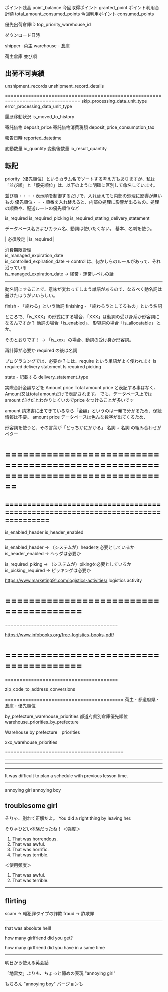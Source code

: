 ポイント残高  point_balance
今回取得ポイント  granted_point
  ポイント利用合計額  total_amount_consumed_points
  今回利用ポイント    consumed_points



優先出荷倉庫ID
top_priority_warehouse_id


ダウンロード日時

shipper -荷主
warehouse - 倉庫


荷主倉庫
並び順

## 出荷不可実績
unshipment_records
unshipment_record_details



================================================================================
skip_processing_data_unit_type
error_processing_data_unit_type


履歴移動状況  is_moved_to_history


寄託価格  deposit_price
寄託価格消費税額  deposit_price_consumption_tax

報告日時  reported_datetime

変動数量  io_quantity
変動後数量  io_result_quantity



## 転記
priority（優先順位）というカラム名でソートする考え方もありますが、私は「並び順」と「優先順位」は、以下のように明確に区別して命名しています。  

並び順・・・・表示順を制御するだけで、入れ替えても内部の処理に影響が無いもの
優先順位・・・順番を入れ替えると、内部の処理に影響が出るもの。処理の順番や、配送ルートの優先順位など    


is_required
is_required_picking
is_required_stating_delivery_statement


データベース名およびカラム名、動詞は使いたくない。
基本、名刺を使う。


|  必須設定    |  is_required              |


消費期限管理  
is_managed_expiration_date  
is_controlled_expiration_date  -> control は、何かしらのルールがあって、それ沿っている  
is_managed_expiration_date  -> 経営・運営レベルの話  


-------
動名詞にすることで、意味が変わってしまう単語があるので、なるべく動名詞は避けたほうがいいらしい。

finish - 「終わる」という動詞
finishing - 「終わろうとしてるもの」という名詞


ところで、「is_XXX」の形式にする場合、「XXX」は動詞の受け身系か形容詞になるんですか？
動詞の場合「is_enabled」、
形容詞の場合「is_allocatable」
とか。

そのとおりです！
-> 「is_xxx」の場合、動詞の受け身か形容詞。  

再計算が必要か
required の後は名詞


プログラミングでは、必要か？には、require という単語がよく使われます
Is required delivery statement
Is required picking


state - 記載する
delivery_statement_type



実際合計金額などを
Amount price 
Total amount price と表記する事はなく、
Amount又はtotal amountだけで表記されます。
でも、データベース上ではamount だけだとわかりにくいのでprice をつけることが多いです

amount 
請求書に出てきているなら「金額」というのは一発で分かるため、保続情報は不要。
amount price
データベースは色んな数字が出てくるため、


形容詞を使うと、その言葉が「どっちかにかかる」
名詞 + 名詞
の組み合わせがベター


================================================================================
================================================================================
================================================================================
---------------------------------------------------------
is_enabled_header
is_header_enabled


---------------------------------------------------------

is_enabled_header -> （システムが）headerを必要としているか
is_header_enabled -> ヘッダは必要か


is_required_piking   -> （システムが）pikingを必要としているか
is_picking_required  -> ピッキングは必要か


https://www.marketing91.com/logistics-activities/
logistics activity


=======================================
=======================================
=======================================

https://www.infobooks.org/free-logistics-books-pdf/

=======================================
=======================================
=======================================

zip_code_to_address_conversions



=========================================
荷主・都道府県・倉庫・優先順位

by_prefecture_warehouse_priorities
都道府県別倉庫優先順位
warehouse_priorities_by_prefecture


Warehouse by prefecture　priorities

xxx_warehouse_priorities


=========================================
_______________________________________________________
_______________________________________________________
_______________________________________________________


It was difficult to plan a schedule with previous lesson time.


--------------------------
annoying girl
annoying boy

troublesome girl
--------------------------

そりゃ、別れて正解だよ。
You did a right thing by leaving her.

そりゃひどい体験だったね！
＜強度＞
1. That was horrendous.
2. That was awful.
3. That was horrific.
4. That was terrible.

＜使用頻度＞
1. That was awful.
1. That was terrible.




----------
flirting
----------


scam -> 軽犯罪タイプの詐欺
fraud -> 詐欺罪




-------------------------------------------------------

that was absolute hell!

how many girlfriend did you get?

how many girlfriend did you have in a same time

-------------------------------------------------------


明日から使える英会話

「地雷女」よりも、ちょっと弱めの表現
"annoying girl"

もちろん
"annoying boy"
バージョンも



